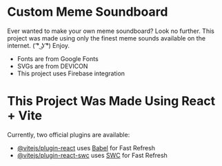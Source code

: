 # Custom Meme Soundboard
Ever wanted to make your own meme soundboard? Look no further. This project was made using only the finest meme sounds available on the internet. ( ͡° ͜ʖ ͡°) Enjoy.

- Fonts are from Google Fonts
- SVGs are from DEVICON
- This project uses Firebase integration

# This Project Was Made Using React + Vite

Currently, two official plugins are available:

- [@vitejs/plugin-react](https://github.com/vitejs/vite-plugin-react/blob/main/packages/plugin-react/README.md) uses [Babel](https://babeljs.io/) for Fast Refresh
- [@vitejs/plugin-react-swc](https://github.com/vitejs/vite-plugin-react-swc) uses [SWC](https://swc.rs/) for Fast Refresh
